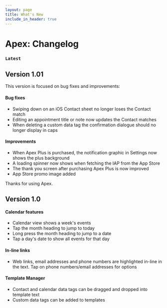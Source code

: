 ```yaml
---
layout: page
title: What's New
include_in_header: true
---
```

# Apex: Changelog

### `Latest`

## **Version 1.01**

This version is focused on bug fixes and improvements:

#### Bug fixes
- Swiping down on an iOS Contact sheet no longer loses the Contact match
- Editing an appointment title or note now updates the Contact matches
- When deleting a custom data tag the confirmation dialogue should no longer display in caps

#### Improvements
- When Apex Plus is purchased, the notification graphic in Settings now shows the plus background
- A loading spinner now shows when fetching the IAP from the App Store
- The thank you screen after purchasing Apex Plus is now improved
- App Store promo image added

Thanks for using Apex.



## **Version 1.0**

#### Calendar features
- Calendar view shows a week's events
- Tap the month heading to jump to today
- Long press the month heading to jump to a date
- Tap a day's date to show all events for that day

#### In-line links
- Web links, email addresses and phone numbers are highlighted in-line in the text. Tap on phone numbers/email addresses for options

#### Template Manager
- Contact and calendar data tags can be dragged and dropped into template text
- Custom data tags can be added to templates
